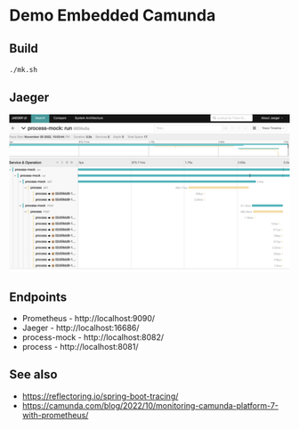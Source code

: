 # Demo Embedded Camunda

## Build 

```sh
./mk.sh
```

## Jaeger

![](jaeger.png)

## Endpoints 

- Prometheus - http://localhost:9090/
- Jaeger - http://localhost:16686/
- process-mock -  http://localhost:8082/
- process - http://localhost:8081/

## See also

- https://reflectoring.io/spring-boot-tracing/
- https://camunda.com/blog/2022/10/monitoring-camunda-platform-7-with-prometheus/
